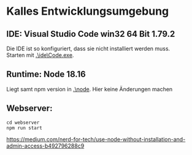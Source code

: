 # Kalles Entwicklungsumgebung

## IDE: Visual Studio Code win32 64 Bit 1.79.2
Die IDE ist so konfiguriert, dass sie nicht installiert werden muss. \
Starten mit [.\ide\Code.exe](.\ide\Code.exe).

## Runtime: Node 18.16
Liegt samt npm version in [.\node](.\node). Hier keine Änderungen machen

## Webserver: 

```shell
cd webserver
npm run start
```

https://medium.com/nerd-for-tech/use-node-without-installation-and-admin-access-b492796288c9